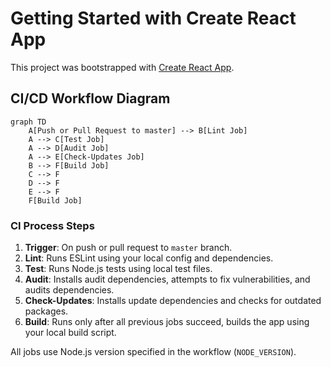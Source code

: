 # Getting Started with Create React App

This project was bootstrapped with [Create React App](https://github.com/facebook/create-react-app).

## CI/CD Workflow Diagram

```mermaid
graph TD
    A[Push or Pull Request to master] --> B[Lint Job]
    A --> C[Test Job]
    A --> D[Audit Job]
    A --> E[Check-Updates Job]
    B --> F[Build Job]
    C --> F
    D --> F
    E --> F
    F[Build Job]
```

### CI Process Steps
1. **Trigger**: On push or pull request to `master` branch.
2. **Lint**: Runs ESLint using your local config and dependencies.
3. **Test**: Runs Node.js tests using local test files.
4. **Audit**: Installs audit dependencies, attempts to fix vulnerabilities, and audits dependencies.
5. **Check-Updates**: Installs update dependencies and checks for outdated packages.
6. **Build**: Runs only after all previous jobs succeed, builds the app using your local build script.

All jobs use Node.js version specified in the workflow (`NODE_VERSION`).
